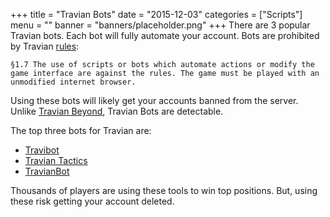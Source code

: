 +++
title = "Travian Bots"
date = "2015-12-03"
categories = ["Scripts"]
menu = ""
banner = "banners/placeholder.png"
+++
There are 3 popular Travian bots. Each bot will fully automate your account. Bots are prohibited by Travian [rules](http://www.travian.us/index.php#spielregeln):

    §1.7 The use of scripts or bots which automate actions or modify the game interface are against the rules. The game must be played with an unmodified internet browser.
    
Using these bots will likely get your accounts banned from the server. Unlike [Travian Beyond](travian-beyond), Travian Bots are detectable.

The top three bots for Travian are:

* [Travibot](http://travibot.com/en/)
* [Travian Tactics](http://www.traviantactics.com/download.php)
* [TravianBot](http://www.travianbot.com/)


Thousands of players are using these tools to win top positions. But, using these risk getting your account deleted.